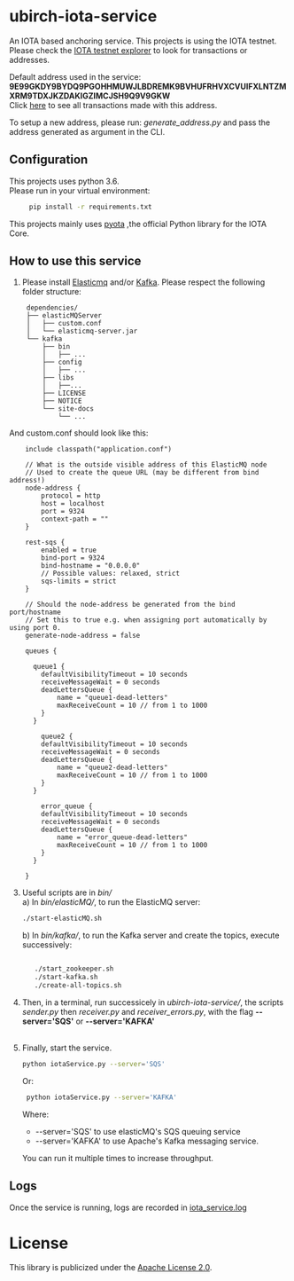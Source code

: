 # ubirch-iota-service
An IOTA based anchoring service. This projects is using the IOTA testnet.<br>
Please check the [IOTA testnet explorer](https://devnet.thetangle.org/) to look for transactions or addresses.

Default address used in the service:
**9E99GKDY9BYDQ9PGOHHMUWJLBDREMK9BVHUFRHVXCVUIFXLNTZMXRM9TDXJKZDAKIGZIMCJSH9Q9V9GKW**<br>
Click [here](https://devnet.thetangle.org/address/9E99GKDY9BYDQ9PGOHHMUWJLBDREMK9BVHUFRHVXCVUIFXLNTZMXRM9TDXJKZDAKIGZIMCJSH9Q9V9GKW) to see all transactions made with this address.

To setup a new address, please run: *generate_address.py* and pass the address generated as argument in the CLI.

## Configuration

This projects uses python 3.6. <br>
Please run in your virtual environment:
   ```bash
        pip install -r requirements.txt
   ```
       
This projects mainly uses [pyota](https://media.readthedocs.org/pdf/pyota/develop/pyota.pdf)
,the official Python library for the IOTA Core.


## How to use this service

1. Please install [Elasticmq](https://github.com/adamw/elasticmq) and/or [Kafka](https://kafka.apache.org/).
Please respect the following folder structure: <br>

        dependencies/
        ├── elasticMQServer
        │   ├── custom.conf
        │   └── elasticmq-server.jar
        └── kafka
            ├── bin
            │   ├── ...
            ├── config
            │   ├── ...
            ├── libs
            │   ├──...
            ├── LICENSE
            ├── NOTICE
            └── site-docs
                └── ...

And custom.conf should look like this:

        include classpath("application.conf")
        
        // What is the outside visible address of this ElasticMQ node
        // Used to create the queue URL (may be different from bind address!)
        node-address {
            protocol = http
            host = localhost
            port = 9324
            context-path = ""
        }
        
        rest-sqs {
            enabled = true
            bind-port = 9324
            bind-hostname = "0.0.0.0"
            // Possible values: relaxed, strict
            sqs-limits = strict
        }
        
        // Should the node-address be generated from the bind port/hostname
        // Set this to true e.g. when assigning port automatically by using port 0.
        generate-node-address = false
        
        queues {
        
          queue1 {
            defaultVisibilityTimeout = 10 seconds
            receiveMessageWait = 0 seconds
            deadLettersQueue {
                name = "queue1-dead-letters"
                maxReceiveCount = 10 // from 1 to 1000
            }
          }
        
            queue2 {
            defaultVisibilityTimeout = 10 seconds
            receiveMessageWait = 0 seconds
            deadLettersQueue {
                name = "queue2-dead-letters"
                maxReceiveCount = 10 // from 1 to 1000
            }
          }
        
            error_queue {
            defaultVisibilityTimeout = 10 seconds
            receiveMessageWait = 0 seconds
            deadLettersQueue {
                name = "error_queue-dead-letters"
                maxReceiveCount = 10 // from 1 to 1000
            }
          }
        
        }
        


3. Useful scripts are in *bin/* <br>
    a) In *bin/elasticMQ/*, to run the ElasticMQ server: <br>
      ```bash
      ./start-elasticMQ.sh
      ```
       
    b) In *bin/kafka/*, to run the Kafka server and create the topics, execute successively: <br>
     ```bash

        ./start_zookeeper.sh
        ./start-kafka.sh
        ./create-all-topics.sh
     
    ```
      

        
4. Then, in a terminal, run successicely in *ubirch-iota-service/*, the scripts *sender.py* then *receiver.py*
and *receiver_errors.py*, with the flag **--server='SQS'** or **--server='KAFKA'**<br><br>

5. Finally, start the service.<br>

    ```bash
    python iotaService.py --server='SQS'
    ```
    Or:

   ```bash
    python iotaService.py --server='KAFKA'
   ```
    Where:
    - --server='SQS' to use elasticMQ's SQS queuing service
    - --server='KAFKA' to use Apache's Kafka messaging service.
    
    You can run it multiple times to increase throughput.<br>
    
    

## Logs

Once the service is running, logs are recorded in [iota_service.log](ubirch-iota-service/iota_service.log)


# License 

This library is publicized under the [Apache License 2.0](LICENSE).

